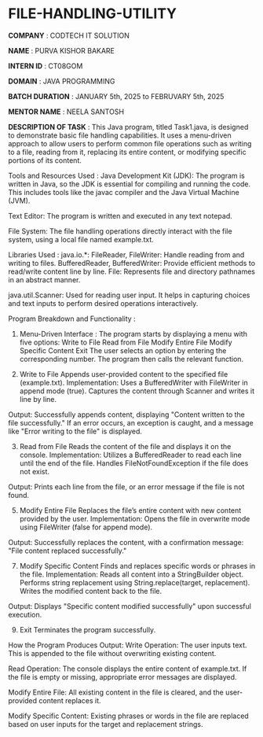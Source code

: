 # FILE-HANDLING-UTILITY

**COMPANY** : CODTECH IT SOLUTION

**NAME** : PURVA KISHOR BAKARE

**INTERN ID** : CT08GOM

**DOMAIN** : JAVA PROGRAMMING

**BATCH DURATION** : JANUARY 5th, 2025 to FEBRUVARY 5th, 2025

**MENTOR NAME** : NEELA SANTOSH

**DESCRIPTION OF TASK** : This Java program, titled Task1.java, is designed to demonstrate basic file handling capabilities. It uses a menu-driven approach to allow users to perform common file operations such as writing to a file, reading from it, replacing its entire content, or modifying specific portions of its content. 

Tools and Resources Used :
Java Development Kit (JDK):
The program is written in Java, so the JDK is essential for compiling and running the code. This includes tools like the javac compiler and the Java Virtual Machine (JVM).

Text Editor:
The program is written and executed in any text notepad.

File System:
The file handling operations directly interact with the file system, using a local file named example.txt.

Libraries Used :
java.io.*:
FileReader, FileWriter: Handle reading from and writing to files.
BufferedReader, BufferedWriter: Provide efficient methods to read/write content line by line.
File: Represents file and directory pathnames in an abstract manner.

java.util.Scanner:
Used for reading user input. It helps in capturing choices and text inputs to perform desired operations interactively.

Program Breakdown and Functionality :
1. Menu-Driven Interface :
The program starts by displaying a menu with five options:
Write to File
Read from File
Modify Entire File
Modify Specific Content
Exit
The user selects an option by entering the corresponding number. The program then calls the relevant function.

2. Write to File
Appends user-provided content to the specified file (example.txt).
Implementation:
Uses a BufferedWriter with FileWriter in append mode (true).
Captures the content through Scanner and writes it line by line.

Output:
Successfully appends content, displaying "Content written to the file successfully."
If an error occurs, an exception is caught, and a message like "Error writing to the file" is displayed.

3. Read from File
Reads the content of the file and displays it on the console.
Implementation:
Utilizes a BufferedReader to read each line until the end of the file.
Handles FileNotFoundException if the file does not exist.

Output:
Prints each line from the file, or an error message if the file is not found.

5. Modify Entire File
Replaces the file’s entire content with new content provided by the user.
Implementation:
Opens the file in overwrite mode using FileWriter (false for append mode).

Output:
Successfully replaces the content, with a confirmation message: "File content replaced successfully."

7. Modify Specific Content
Finds and replaces specific words or phrases in the file.
Implementation:
Reads all content into a StringBuilder object.
Performs string replacement using String.replace(target, replacement).
Writes the modified content back to the file.

Output:
Displays "Specific content modified successfully" upon successful execution.

9. Exit
Terminates the program successfully.

How the Program Produces Output:
Write Operation:
The user inputs text. This is appended to the file without overwriting existing content.

Read Operation:
The console displays the entire content of example.txt. If the file is empty or missing, appropriate error messages are displayed.

Modify Entire File:
All existing content in the file is cleared, and the user-provided content replaces it.

Modify Specific Content:
Existing phrases or words in the file are replaced based on user inputs for the target and replacement strings.
